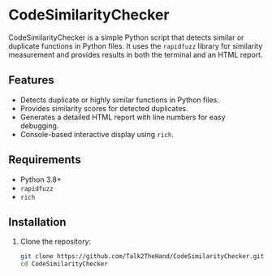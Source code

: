 # CodeSimilarityChecker

CodeSimilarityChecker is a simple Python script that detects similar or duplicate functions in Python files. It uses the `rapidfuzz` library for similarity measurement and provides results in both the terminal and an HTML report.

## Features
- Detects duplicate or highly similar functions in Python files.
- Provides similarity scores for detected duplicates.
- Generates a detailed HTML report with line numbers for easy debugging.
- Console-based interactive display using `rich`.

## Requirements
- Python 3.8+
- `rapidfuzz`
- `rich`

## Installation
1. Clone the repository:
   ```bash
   git clone https://github.com/Talk2TheHand/CodeSimilarityChecker.git
   cd CodeSimilarityChecker
